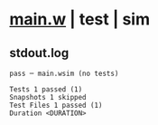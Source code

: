 # [main.w](../../../../../../../examples/tests/doc_examples/valid/01-preflight-and-inflight.md_example_10/main.w) | test | sim

## stdout.log
```log
pass ─ main.wsim (no tests)

Tests 1 passed (1)
Snapshots 1 skipped
Test Files 1 passed (1)
Duration <DURATION>
```

